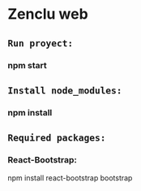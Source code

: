 # Zenclu web

## `Run proyect:`

### npm start

## `Install node_modules:`

### npm install

## `Required packages:`
### React-Bootstrap: 
npm install react-bootstrap bootstrap
